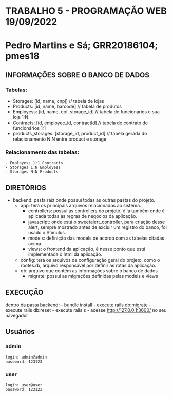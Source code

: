 # TRABALHO 5 - PROGRAMAÇÃO WEB 19/09/2022
# Pedro Martins e Sá; GRR20186104; pmes18

## INFORMAÇÕES SOBRE O BANCO DE DADOS
### Tabelas: 
  - Storages:     [id, name, cnpj]                // tabela de lojas
  - Products:   [id, name, barcode]               // tabela de produtos
  - Employess:   [id, name, cpf, storage_id]      // tabela de funcionários e sua loja 1:N
  - Contracts: [id, employee_id, contractId]      // tabela de contrato de funcionários 1:1
  - products_storages: [storage_id, product_id]   // tabela gerada do relacionamento N:N entre product e storage

### Relacionamento das tabelas:
    - Employess 1:1 Contracts
    - Storages 1:N Employess
    - Storages N:N Products

## DIRETÓRIOS
- backend:  pasta raiz onde possui todas as outras pastas do projeto.
  - app: terá os principais arquivos relacionados ao sistema.
    - controllers: possuí as controllers do projeto, é lá também onde é aplicada todas as regras de negocios da aplicação.
    - javascript: onde está o sweetalert_controller, para criação desse alert, sempre mostrado antes de excluir um registro do banco, foi usado o Stimulus.
    - models: definição das models de acordo com as tabelas citadas acima.
    - views: o frontend da aplicação, é nesse ponto que está implementada o html da aplicação.
  - config: terá os arquivos de configuração geral do projeto, como o rootes.rb, arquivo responsável por definir as rotas da aplicação.
  - db: arquivo que contém as informações sobre o banco de dados
    - migrate: possuí as migrações definidas pelas models e views

## EXECUÇÃO
  dentro da pasta backend:
    - bundle install
    - execute rails db:migrate
    - execute rails db:reset
    - execute rails s
    - acesse http://127.0.0.1:3000/ no seu navegador

## Usuários
  ### admin
    login: admin@admin
    password: 123123

  ### user
    login: user@user
    password: 123123